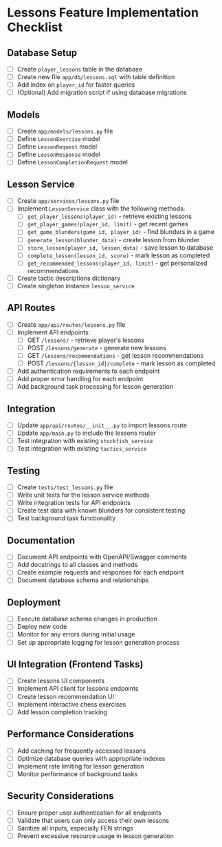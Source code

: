 # Lessons Feature Implementation Checklist

## Database Setup

- [ ] Create `player_lessons` table in the database
- [ ] Create new file `app/db/lessons.sql` with table definition
- [ ] Add index on `player_id` for faster queries
- [ ] (Optional) Add migration script if using database migrations

## Models

- [ ] Create `app/models/lessons.py` file
- [ ] Define `LessonExercise` model
- [ ] Define `LessonRequest` model
- [ ] Define `LessonResponse` model
- [ ] Define `LessonCompletionRequest` model

## Lesson Service

- [ ] Create `app/services/lessons.py` file
- [ ] Implement `LessonService` class with the following methods:
  - [ ] `get_player_lessons(player_id)` - retrieve existing lessons
  - [ ] `get_player_games(player_id, limit)` - get recent games
  - [ ] `get_game_blunders(game_id, player_id)` - find blunders in a game
  - [ ] `generate_lesson(blunder_data)` - create lesson from blunder
  - [ ] `store_lesson(player_id, lesson_data)` - save lesson to database
  - [ ] `complete_lesson(lesson_id, score)` - mark lesson as completed
  - [ ] `get_recommended_lessons(player_id, limit)` - get personalized recommendations
- [ ] Create tactic descriptions dictionary
- [ ] Create singleton instance `lesson_service`

## API Routes

- [ ] Create `app/api/routes/lessons.py` file
- [ ] Implement API endpoints:
  - [ ] GET `/lessons/` - retrieve player's lessons
  - [ ] POST `/lessons/generate` - generate new lessons
  - [ ] GET `/lessons/recommendations` - get lesson recommendations
  - [ ] POST `/lessons/{lesson_id}/complete` - mark lesson as completed
- [ ] Add authentication requirements to each endpoint
- [ ] Add proper error handling for each endpoint
- [ ] Add background task processing for lesson generation

## Integration

- [ ] Update `app/api/routes/__init__.py` to import lessons route
- [ ] Update `app/main.py` to include the lessons router
- [ ] Test integration with existing `stockfish_service`
- [ ] Test integration with existing `tactics_service`

## Testing

- [ ] Create `tests/test_lessons.py` file
- [ ] Write unit tests for the lesson service methods
- [ ] Write integration tests for API endpoints
- [ ] Create test data with known blunders for consistent testing
- [ ] Test background task functionality

## Documentation

- [ ] Document API endpoints with OpenAPI/Swagger comments
- [ ] Add docstrings to all classes and methods
- [ ] Create example requests and responses for each endpoint
- [ ] Document database schema and relationships

## Deployment

- [ ] Execute database schema changes in production
- [ ] Deploy new code
- [ ] Monitor for any errors during initial usage
- [ ] Set up appropriate logging for lesson generation process

## UI Integration (Frontend Tasks)

- [ ] Create lessons UI components
- [ ] Implement API client for lessons endpoints
- [ ] Create lesson recommendation UI
- [ ] Implement interactive chess exercises
- [ ] Add lesson completion tracking

## Performance Considerations

- [ ] Add caching for frequently accessed lessons
- [ ] Optimize database queries with appropriate indexes
- [ ] Implement rate limiting for lesson generation
- [ ] Monitor performance of background tasks

## Security Considerations

- [ ] Ensure proper user authentication for all endpoints
- [ ] Validate that users can only access their own lessons
- [ ] Sanitize all inputs, especially FEN strings
- [ ] Prevent excessive resource usage in lesson generation